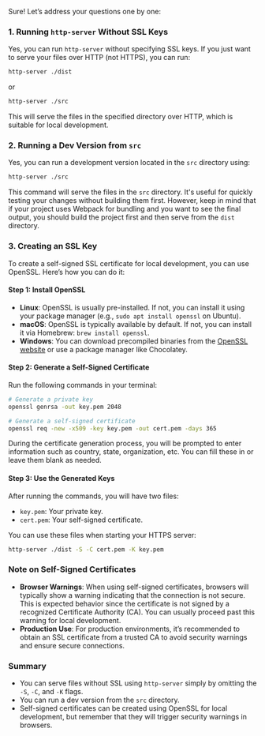 Sure! Let’s address your questions one by one:

### 1. Running `http-server` Without SSL Keys

Yes, you can run `http-server` without specifying SSL keys. If you just want to serve your files over HTTP (not HTTPS), you can run:

```bash
http-server ./dist
```

or

```bash
http-server ./src
```

This will serve the files in the specified directory over HTTP, which is suitable for local development.

### 2. Running a Dev Version from `src`

Yes, you can run a development version located in the `src` directory using:

```bash
http-server ./src
```

This command will serve the files in the `src` directory. It's useful for quickly testing your changes without building them first. However, keep in mind that if your project uses Webpack for bundling and you want to see the final output, you should build the project first and then serve from the `dist` directory.

### 3. Creating an SSL Key

To create a self-signed SSL certificate for local development, you can use OpenSSL. Here’s how you can do it:

#### Step 1: Install OpenSSL

- **Linux**: OpenSSL is usually pre-installed. If not, you can install it using your package manager (e.g., `sudo apt install openssl` on Ubuntu).
- **macOS**: OpenSSL is typically available by default. If not, you can install it via Homebrew: `brew install openssl`.
- **Windows**: You can download precompiled binaries from the [OpenSSL website](https://slproweb.com/products/Win32OpenSSL.html) or use a package manager like Chocolatey.

#### Step 2: Generate a Self-Signed Certificate

Run the following commands in your terminal:

```bash
# Generate a private key
openssl genrsa -out key.pem 2048

# Generate a self-signed certificate
openssl req -new -x509 -key key.pem -out cert.pem -days 365
```

During the certificate generation process, you will be prompted to enter information such as country, state, organization, etc. You can fill these in or leave them blank as needed.

#### Step 3: Use the Generated Keys

After running the commands, you will have two files:
- `key.pem`: Your private key.
- `cert.pem`: Your self-signed certificate.

You can use these files when starting your HTTPS server:

```bash
http-server ./dist -S -C cert.pem -K key.pem
```

### Note on Self-Signed Certificates

- **Browser Warnings**: When using self-signed certificates, browsers will typically show a warning indicating that the connection is not secure. This is expected behavior since the certificate is not signed by a recognized Certificate Authority (CA). You can usually proceed past this warning for local development.
- **Production Use**: For production environments, it’s recommended to obtain an SSL certificate from a trusted CA to avoid security warnings and ensure secure connections.

### Summary

- You can serve files without SSL using `http-server` simply by omitting the `-S`, `-C`, and `-K` flags.
- You can run a dev version from the `src` directory.
- Self-signed certificates can be created using OpenSSL for local development, but remember that they will trigger security warnings in browsers.